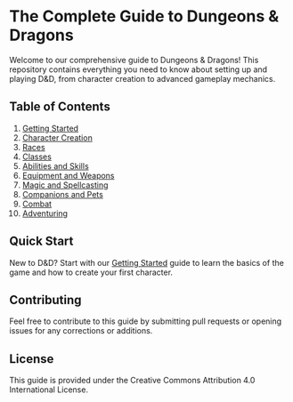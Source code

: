 # The Complete Guide to Dungeons & Dragons

Welcome to our comprehensive guide to Dungeons & Dragons! This repository contains everything you need to know about setting up and playing D&D, from character creation to advanced gameplay mechanics.

## Table of Contents

1. [Getting Started](getting-started.md)
2. [Character Creation](character-creation.md)
3. [Races](races.md)
4. [Classes](classes.md)
5. [Abilities and Skills](abilities-and-skills.md)
6. [Equipment and Weapons](equipment-and-weapons.md)
7. [Magic and Spellcasting](magic-and-spellcasting.md)
8. [Companions and Pets](companions-and-pets.md)
9. [Combat](combat.md)
10. [Adventuring](adventuring.md)

## Quick Start

New to D&D? Start with our [Getting Started](getting-started.md) guide to learn the basics of the game and how to create your first character.

## Contributing

Feel free to contribute to this guide by submitting pull requests or opening issues for any corrections or additions.

## License

This guide is provided under the Creative Commons Attribution 4.0 International License.